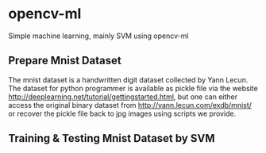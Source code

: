 # opencv-ml
Simple machine learning, mainly SVM using opencv-ml

## Prepare Mnist Dataset
The mnist dataset is a handwritten digit dataset collected by Yann Lecun. The dataset for python programmer is available as pickle file via the website http://deeplearning.net/tutorial/gettingstarted.html, but one can either access the original binary dataset from http://yann.lecun.com/exdb/mnist/ or recover the pickle file back to jpg images using scripts we provide.

## Training & Testing Mnist Dataset by SVM
